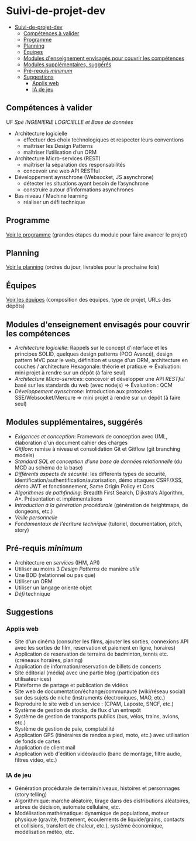# Suivi-de-projet-dev


- [Suivi-de-projet-dev](#suivi-de-projet-dev)
  - [Compétences à valider](#compétences-à-valider)
  - [Programme](#programme)
  - [Planning](#planning)
  - [Équipes](#équipes)
  - [Modules d'enseignement envisagés pour couvrir les compétences](#modules-denseignement-envisagés-pour-couvrir-les-compétences)
  - [Modules supplémentaires, suggérés](#modules-supplémentaires-suggérés)
  - [Pré-requis *minimum*](#pré-requis-minimum)
  - [Suggestions](#suggestions)
    - [Applis web](#applis-web)
    - [IA de jeu](#ia-de-jeu)

## Compétences à valider

UF *Spé INGENIERIE LOGICIELLE et Base de données*

- Architecture logicielle
  - effectuer des choix technologiques et respecter leurs conventions
  - maîtriser les Design Patterns
  - maîtriser l’utilisation d’un ORM
- Architecture Micro-services (REST)
  - maîtriser la séparation des responsabilités
  - concevoir une web API RESTful
- Développement aynschrone (Websocket, JS asynchrone)
  -  détecter les situations ayant besoin de l’asynchrone
  -  construire autour d’informations asynchrones
- Bas niveau / Machine learning
  - réaliser un défi technique

## Programme

[Voir le programme](./programme.md) (grandes étapes du module pour faire avancer le projet)

## Planning

[Voir le planning](./planning.md) (ordres du jour, livrables pour la prochaine fois)

## Équipes

[Voir les équipes](./groupes.md) (composition des équipes, type de projet, URLs des dépôts)

## Modules d'enseignement envisagés pour couvrir les compétences

- *Architecture logicielle*: Rappels sur le concept d'interface et les principes SOLID, quelques design patterns (POO Avancé), design pattern MVC pour le web, définition et usage d'un ORM, architecture en couches / architecture Hexagonale: théorie et pratique => Évaluation: mini projet à rendre sur un dépôt (à faire seul)
- *Architecture Micro-services*: concevoir et développer une API *RESTful* basé sur les standards du web (avec nodejs) => Évaluation : QCM
- *Développement aynschrone*: Introduction aux protocoles SSE/Websocket/Mercure => mini projet à rendre sur un dépôt (à faire seul)

## Modules supplémentaires, suggérés

- *Exigences et conception*: Framework de conception avec UML, élaboration d'un document cahier des charges
- *Gitflow*: remise à niveau et consolidation Git et Gitflow (git branching models)
- *Standard SQL et conception d'une base de données relationnelle* (du MCD au schéma de la base)
- *Différents aspects de sécurité*: les differents types de sécurité, identification/authentification/autorisation, démo attaques CSRF/XSS, démo JWT et fonctionnement, Same Origin Policy et Cors
- *Algorithmes de pathfinding*: Breadth First Search, Dijkstra’s Algorithm, A*. Présentation et implémentations
- *Introduction à la génération procédurale* (génération de heightmaps, de dongeons, etc.)
- *Veille personnelle*
- *Fondamentaux de l'écriture technique* (tutoriel, documentation, pitch, story)

## Pré-requis *minimum*

- Architecture en *services* (IHM, API)
- Utiliser au moins 3 *Design Patterns* de manière *utile*
- Une BDD (relationnel ou pas que)
- Utiliser un ORM
- Utiliser un langage orienté objet
- *Défi* technique

## Suggestions

### Applis web

- Site d'un cinéma (consulter les films, ajouter les sorties, connexions API avec les sorties de film, reservation et paiement en ligne, horaires)
- Application de reservation de terrains de badminton, tennis etc. (créneaux horaires, planing)
- Application de information/reservation de billets de concerts
- Site éditorial (média) avec une partie blog (participation des utilisateur·ices)
- Plateforme de partage et publication de vidéos
- Site web de documentation/échange/communauté (wiki/réseau social) sur des sujets de niche (instruments électroniques, MAO, etc.)
- Reproduire le site web d'un service : (CPAM, Laposte, SNCF, etc.)
- Système de gestion de stocks, de flux d'un entrepôt
- Système de gestion de transports publics (bus, vélos, trains, avions, etc.)
- Système de gestion de paie, comptabilité
- Application GPS (itinéraires de randos a pied, moto, etc.) avec utilisation de fonds de cartes
- Application de client mail
- Application web d'édition vidéo/audio (banc de montage, filtre audio, filtres vidéo, etc.)

### IA de jeu

- Génération procédurale de terrain/niveaux, histoires et personnages (story telling)
- Algorithmique: marche aléatoire, tirage dans des distributions aléatoires, arbres de décision, automate cellulaire, etc.
- Modélisation mathématique: dynamique de populations, moteur physique (gravité, frottement, écoulements de liquide/grains, contacts et collisions, transfert de chaleur, etc.), système économique, modélisation météo, etc.

